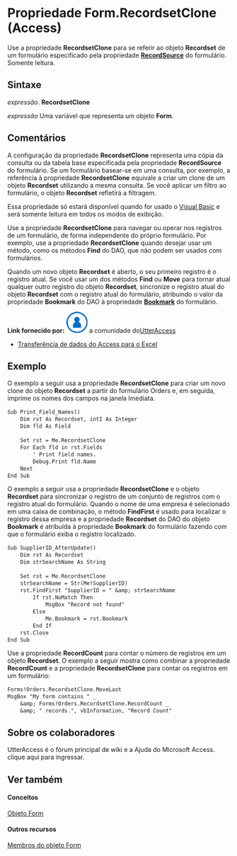 
# Propriedade Form.RecordsetClone (Access)

Use a propriedade  **RecordsetClone** para se referir ao objeto **Recordset** de um formulário especificado pela propriedade **[RecordSource](a473695a-7645-744d-bf69-760e1f2b9fb1.md)** do formulário. Somente leitura.


## Sintaxe

 _expressão_. **RecordsetClone**

 _expressão_ Uma variável que representa um objeto **Form**.


## Comentários

A configuração da propriedade  **RecordsetClone** representa uma cópia da consulta ou da tabela base especificada pela propriedade **RecordSource** do formulário. Se um formulário basear-se em uma consulta, por exemplo, a referência à propriedade **RecordsetClone** equivale a criar um clone de um objeto **Recordset** utilizando a mesma consulta. Se você aplicar um filtro ao formulário, o objeto **Recordset** refletirá a filtragem.

Essa propriedade só estará disponível quando for usado o [Visual Basic](http://msdn.microsoft.com/library/3fa3677b-a779-3bc7-0f0f-827c252b3292%28Office.15%29.aspx) e será somente leitura em todos os modos de exibição.

Use a propriedade  **RecordsetClone** para navegar ou operar nos registros de um formulário, de forma independente do próprio formulário. Por exemplo, use a propriedade **RecordsetClone** quando desejar usar um método, como os métodos **Find** do DAO, que não podem ser usados com formulários.

Quando um novo objeto  **Recordset** é aberto, o seu primeiro registro é o registro atual. Se você usar um dos métodos **Find** ou **Move** para tornar atual qualquer outro registro do objeto **Recordset**, sincronize o registro atual do objeto **Recordset** com o registro atual do formulário, atribuindo o valor da propriedade **Bookmark** do DAO à propriedade **[Bookmark](e214a924-9110-a3de-9812-b9ec5cbad8ed.md)** do formulário.

 **Link fornecido por:**
![Ícone de Membro da Comunidade](images/8b9774c4-6c97-470e-b3a2-56d8f786444c.png) a comunidade do[UtterAccess](http://www.utteraccess.com)


- [Transferência de dados do Access para o Excel](http://www.utteraccess.com/forum/Transfer-data-Access-Ex-t1672619.mdl)
    

## Exemplo

O exemplo a seguir usa a propriedade  **RecordsetClone** para criar um novo clone do objeto **Recordset** a partir do formulário Orders e, em seguida, imprime os nomes dos campos na janela Imediata.


```
Sub Print_Field_Names() 
    Dim rst As Recordset, intI As Integer 
    Dim fld As Field 
 
    Set rst = Me.RecordsetClone 
    For Each fld in rst.Fields 
        ' Print field names. 
        Debug.Print fld.Name 
    Next 
End Sub
```

O exemplo a seguir usa a propriedade  **RecordsetClone** e o objeto **Recordset** para sincronizar o registro de um conjunto de registros com o registro atual do formulário. Quando o nome de uma empresa é selecionado em uma caixa de combinação, o método **FindFirst** é usado para localizar o registro dessa empresa e a propriedade **Recordset** do DAO do objeto **Bookmark** é atribuída à propriedade **Bookmark** do formulário fazendo com que o formulário exiba o registro localizado.




```
Sub SupplierID_AfterUpdate() 
    Dim rst As Recordset 
    Dim strSearchName As String 
 
    Set rst = Me.RecordsetClone 
    strSearchName = Str(Me!SupplierID) 
    rst.FindFirst "SupplierID = " &amp; strSearchName 
        If rst.NoMatch Then 
            MsgBox "Record not found" 
        Else 
            Me.Bookmark = rst.Bookmark 
        End If 
    rst.Close 
End Sub
```

Use a propriedade  **RecordCount** para contar o número de registros em um objeto **Recordset**. O exemplo a seguir mostra como combinar a propriedade **RecordCount** e a propriedade **RecordsetClone** para contar os registros em um formulário:




```
Forms!Orders.RecordsetClone.MoveLast 
MsgBox "My form contains " _ 
    &amp; Forms!Orders.RecordsetClone.RecordCount _ 
    &amp; " records.", vbInformation, "Record Count"
```


## Sobre os colaboradores
<a name="AboutContributors"> </a>

UtterAccess é o fórum principal de wiki e a Ajuda do Microsoft Access. clique aqui para ingressar.


## Ver também
<a name="AboutContributors"> </a>


#### Conceitos


[Objeto Form](72ef9219-142b-b690-b696-3eba9a5d4522.md)
#### Outros recursos


[Membros do objeto Form](e1976b58-28ca-8f76-cdf3-6732cb06ce6c.md)